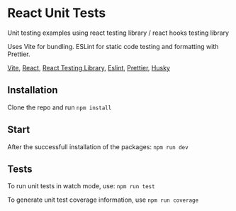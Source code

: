 # React Unit Tests

Unit testing examples using react testing library / react hooks testing library

Uses Vite for bundling. ESLint for static code testing and formatting with Prettier.

[Vite](https://github.com/vitejs/vite), [React](https://reactjs.org/), [React Testing Library](https://testing-library.com/), [Eslint](https://eslint.org/), [Prettier](https://prettier.io/), [Husky](https://typicode.github.io/husky/)

## Installation

Clone the repo and run `npm install`

## Start

After the successfull installation of the packages: `npm run dev`

## Tests

To run unit tests in watch mode, use: `npm run test`

To generate unit test coverage information, use `npm run coverage`